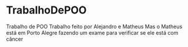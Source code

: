 # TrabalhoDePOO
Trabalho de POO
  Trabalho feito por Alejandro e Matheus
  Mas o Matheus está em Porto Alegre fazendo um exame para verificar se ele está com câncer
